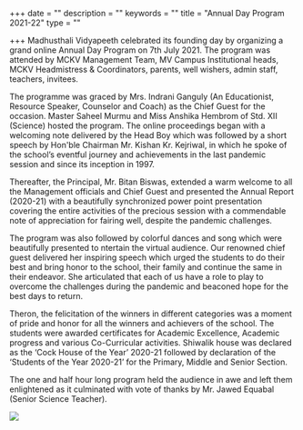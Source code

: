 +++
date = ""
description = ""
keywords = ""
title = "Annual Day Program 2021-22"
type = ""

+++
Madhusthali Vidyapeeth celebrated its founding day by organizing a grand online Annual Day Program on 7th July 2021. The program was attended by MCKV Management Team, MV Campus Institutional heads, MCKV Headmistress & Coordinators, parents, well wishers, admin staff, teachers, invitees.

The programme was graced by Mrs. Indrani Ganguly (An Educationist, Resource Speaker, Counselor and Coach) as the Chief Guest for the occasion. Master Saheel Murmu and Miss Anshika Hembrom of Std. XII (Science) hosted the program. The online proceedings began with a welcoming note delivered by the Head Boy which was followed by a short speech by Hon'ble Chairman Mr. Kishan Kr. Kejriwal, in which he spoke of the school’s eventful journey and achievements in the last pandemic session and since its inception in 1997.

Thereafter, the Principal, Mr. Bitan Biswas, extended a warm welcome to all the Management officials and Chief Guest and presented the Annual Report (2020-21) with a beautifully synchronized power point presentation covering the entire activities of the precious session with a commendable note of appreciation for fairing well, despite the pandemic challenges.

The program was also followed by colorful dances and song which were beautifully presented to ntertain the virtual audience. Our renowned chief guest delivered her inspiring speech which urged the students to do their best and bring honor to the school, their family and continue the same in their endeavor. She articulated that each of us have a role to play to overcome the challenges during the pandemic and beaconed hope for the best days to return.

Theron, the felicitation of the winners in different categories was a moment of pride and honor for all the winners and achievers of the school. The students were awarded certificates for Academic Excellence, Academic progress and various Co-Curricular activities. Shiwalik house was declared as the ‘Cock House of the Year’ 2020-21 followed by declaration of the ‘Students of the Year 2020-21’ for the Primary, Middle and Senior Section.

The one and half hour long program held the audience in awe and left them enlightened as it culminated with vote of thanks by Mr. Jawed Equabal (Senior Science Teacher).

![](/uploads/2021/07/09/01.jpg)
